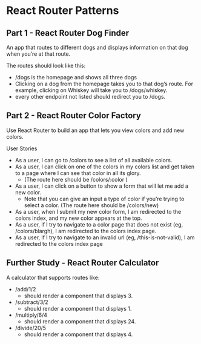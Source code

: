 # React Router Patterns

## Part 1 - React Router Dog Finder
An app that routes to different dogs and displays information on that dog when you’re at that route.

The routes should look like this:
* /dogs is the homepage and shows all three dogs
* Clicking on a dog from the homepage takes you to that dog’s route. For example, clicking on Whiskey will take you to /dogs/whiskey.
* every other endpoint not listed should redirect you to /dogs.

## Part 2 - React Router Color Factory
Use React Router to build an app that lets you view colors and add new colors.

User Stories
* As a user, I can go to /colors to see a list of all available colors.
* As a user, I can click on one of the colors in my colors list and get taken to a page where I can see that color in all its glory.
  * (The route here should be /colors/:color )
* As a user, I can click on a button to show a form that will let me add a new color.
  * Note that you can give an input a type of color if you’re trying to select a color. (The route here should be /colors/new)
* As a user, when I submit my new color form, I am redirected to the colors index, and my new color appears at the top.
* As a user, if I try to navigate to a color page that does not exist (eg, /colors/blargh), I am redirected to the colors index page.
* As a user, if I try to navigate to an invalid url (eg, /this-is-not-valid), I am redirected to the colors index page

## Further Study - React Router Calculator
A calculator that supports routes like:

* /add/1/2
  * should render a component that displays 3.
* /subtract/3/2
  * should render a component that displays 1.
* /multiply/6/4
  * should render a component that displays 24.
* /divide/20/5
  * should render a component that displays 4.
